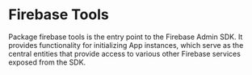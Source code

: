 # Firebase Tools
Package firebase tools is the entry point to the Firebase Admin SDK. It provides functionality for initializing App instances, which serve as the central entities that provide access to various other Firebase services exposed from the SDK.